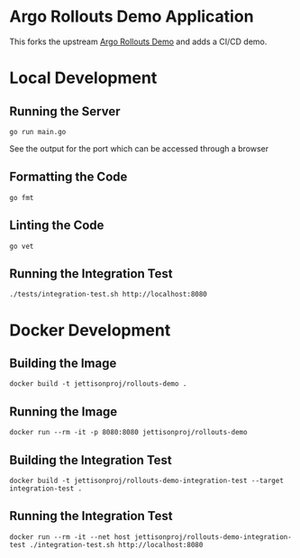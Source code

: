 # Argo Rollouts Demo Application

This forks the upstream [Argo Rollouts Demo](https://github.com/argoproj/rollouts-demo) and adds a CI/CD demo.

# Local Development

## Running the Server

```
go run main.go
```

See the output for the port which can be accessed through a browser

## Formatting the Code

```
go fmt
```

## Linting the Code

```
go vet
```

## Running the Integration Test

```
./tests/integration-test.sh http://localhost:8080
```

# Docker Development

## Building the Image

```
docker build -t jettisonproj/rollouts-demo .
```

## Running the Image

```
docker run --rm -it -p 8080:8080 jettisonproj/rollouts-demo
```

## Building the Integration Test

```
docker build -t jettisonproj/rollouts-demo-integration-test --target integration-test .
```

## Running the Integration Test

```
docker run --rm -it --net host jettisonproj/rollouts-demo-integration-test ./integration-test.sh http://localhost:8080
```
